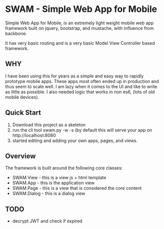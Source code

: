 # SWAM - Simple Web App for Mobile

Simple Web App for Mobile, is an extremely light weight mobile web app framework built on jquery, bootstrap, and mustache, with influence from backbone.

It has very basic routing and is a very basic Model View Controller based framework.

## WHY

I have been using this for years as a simple and easy way to rapidly prototype mobile apps.  These apps most often ended up in production and thus seem to scale well.   I am lazy when it comes to the UI and like to write as little as possible.  I also needed logic that works in non es6, (lots of old mobile devices).

## Quick Start

 1. Download this project as a skeleton
 2. run the cli tool swam.py -w -s (by default this will serve your app on http://localhost:8080
 3. started editing and adding your own apps, pages, and views.

## Overview

The framework is built around the following core classes:
 * SWAM.View - this is a view js + html template
 * SWAM.App - this is the application view
 * SWAM.Page - this is a view that is considered the core content
 * SWAM.Dialog - this is a dialog view

## TODO

 * decrypt JWT and check if expired
 